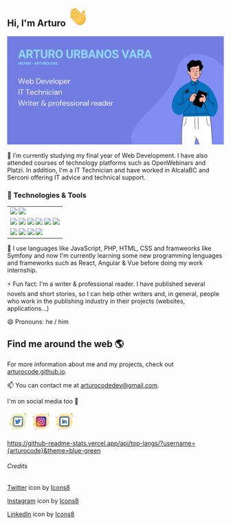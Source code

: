 ## Hi, I'm Arturo <img src="./img/hand.gif" width="48px" height="48px"/>

<img src="./img/arturocode_github.png"/>

📜 I’m currently studying my final year of Web Development. I have also attended courses of technology platforms such as OpenWebinars and Platzi. In addition, I'm a IT Technician and have worked in AlcalaBC and Serconi offering IT advice and technical support. 

### 🔧 Technologies & Tools

<table border="0">
     <tr>
          <td>
               <img src="https://img.shields.io/badge/Windows-0078D6?style=for-the-badge&logo=windows&logoColor=white"/>
               <img src="https://img.shields.io/badge/Ubuntu-E95420?style=for-the-badge&logo=ubuntu&logoColor=white"/>
          </td>
     </tr>
     <tr>
          <td>
               <img src="https://img.shields.io/badge/PHP-777BB4?style=for-the-badge&logo=php&logoColor=white"/>
               <img src="https://img.shields.io/badge/JavaScript-F7DF1E?style=for-the-badge&logo=javascript&logoColor=black"/>
               <img src="https://img.shields.io/badge/HTML5-E34F26?style=for-the-badge&logo=html5&logoColor=white"/>
               <img src="https://img.shields.io/badge/CSS3-1572B6?style=for-the-badge&logo=css3&logoColor=white"/>
               <img src="https://img.shields.io/badge/Java-ED8B00?style=for-the-badge&logo=java&logoColor=white"/>
               <img src="https://img.shields.io/badge/Sass-CC6699?style=for-the-badge&logo=sass&logoColor=white"/>
          </td>
     </tr>
     <tr>
          <td>
               <img src="https://img.shields.io/badge/Markdown-000000?style=for-the-badge&logo=markdown&logoColor=white"/>
               <img src="https://img.shields.io/badge/Bootstrap-563D7C?style=for-the-badge&logo=bootstrap&logoColor=white"/>
               <img src="https://img.shields.io/badge/Microsoft_Office-D83B01?style=for-the-badge&logo=microsoft-office&logoColor=white"/>
               <img src="https://img.shields.io/badge/MySQL-00000F?style=for-the-badge&logo=mysql&logoColor=white"/>
          </td>
     </tr>
</table>


🌱 I use languages like JavaScript, PHP, HTML, CSS and framweorks like Symfony and now I'm currently learning some new programming lenguages and frameworks such as React, Angular & Vue before doing my work internship.

⚡ Fun fact: I'm a writer & professional reader. I have published several novels and short stories, so I can help other writers and, in general, people who work in the publishing industry in their projects (websites, applications...)

😄 Pronouns: he / him



## Find me around the web 🌎

For more information about me and my projects, check out <a href="http://arturocode.github.io">arturocode.github.io</a>.

📫 You can contact me at arturocodedev@gmail.com. 

I'm on social media too 📱

<a href="https://www.twitter.com/ArturoCode"><img src="./img/twitter.png"/></a>
<a href="https://www.instagram.com/arturocode"><img src="./img/instagram.png"/></a>
<a href="https://www.linkedin.com/arturocode"><img src="./img/linkedin.png"/></a>

https://github-readme-stats.vercel.app/api/top-langs/?username={arturocode}&theme=blue-green
     
     
###### Credits

<a target="_blank" href="https://icons8.com/icon/xWVjuc9hryql/twitter">Twitter</a> icon by <a target="_blank" href="https://icons8.com">Icons8</a>

<a target="_blank" href="https://icons8.com/icon/TEYr8ETaIfBJ/instagram">Instagram</a> icon by <a target="_blank" href="https://icons8.com">Icons8</a>

<a target="_blank" href="https://icons8.com/icon/108812/linkedin">LinkedIn</a> icon by <a target="_blank" href="https://icons8.com">Icons8</a>


<!--
**ArturoCode/arturocode** is a ✨ _special_ ✨ repository because its `README.md` (this file) appears on your GitHub profile.

Here are some ideas to get you started:

- 🔭 I’m currently working on ...
- 🌱 I’m currently learning ...
- 👯 I’m looking to collaborate on ...
- 🤔 I’m looking for help with ...
- 💬 Ask me about ...
- 📫 How to reach me: ...
- 😄 Pronouns: ...
- ⚡ Fun fact: ...
-->
